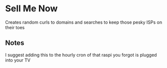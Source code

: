 # Sell Me Now

Creates random curls to domains and searches to keep those pesky ISPs on their toes

## Notes

I suggest adding this to the hourly cron of that raspi you forgot is plugged into your TV
